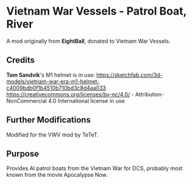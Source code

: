 # Vietnam War Vessels - Patrol Boat, River


A mod originally from **EightBall**, donated to Vietnam War Vessels.

## Credits ##

**Tom Sandvik**'s M1 helmet is in use:
https://sketchfab.com/3d-models/vietnam-war-era-m1-helmet-c4009bdb0f1b4510b710bd3c8d4aa033
https://creativecommons.org/licenses/by-nc/4.0/ - Attribution-NonCommercial 4.0 International license in use

## Further Modifications ##

Modified for the VWV mod by TeTeT.

## Purpose ##

Provides AI patrol boats from the Vietnam War for DCS, probably most known from the movie Apocalypse Now.
